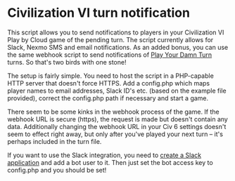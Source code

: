 # Civilization VI turn notification

This script allows you to send notifications to players in your Civilization VI Play by Cloud game of the pending turn. The script currently allows for Slack, Nexmo SMS and email notifications. As an added bonus, you can use the same webhook script to send notifications of [Play Your Damn Turn](http://playyourdamnturn.com/) turns. So that's two birds with one stone!

The setup is fairly simple. You need to host the script in a PHP-capable HTTP server that doesn't force HTTPS. Add a config.php which maps player names to email addresses, Slack ID's etc. (based on the example file provided), correct the config.php path if necessary and start a game. 

There seem to be some kinks in the webhook process of the game. If the webhook URL is secure (https), the request is made but doesn't contain any data. Additionally changing the webhook URL in your Civ 6 settings doesn't seem to effect right away, but only after you've played your next turn – it's perhaps included in the turn file.

If you want to use the Slack integration, you need to [create a Slack application](https://api.slack.com/apps/new) and add a bot user to it. Then just set the bot access key to config.php and you should be set!
